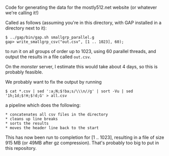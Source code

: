Code for generating the data for the mostly512.net website (or whatever we're
calling it!)

Called as follows (assuming you're in this directory, with GAP installed in a
directory next to it):

    $ ../gap/bin/gap.sh smallgrp_parallel.g
    gap> write_smallgrp_csv("out.csv", [1 .. 1023], 60);

to run it on all groups of order up to 1023, using 60 parallel threads, and
output the results in a file called `out.csv`.

On the *monster* server, I estimate this would take about 4 days, so this is
probably feasible.

We probably want to fix the output by running

    $ cat *.csv | sed ':a;N;$!ba;s/\\\n//g' | sort -Vu | sed '1h;1d;$!H;$!d;G' > all.csv

a pipeline which does the following:

    * concatenates all csv files in the directory
    * cleans up line breaks
    * sorts the results
    * moves the header line back to the start

This has now been run to completion for [1 .. 1023], resulting in a file of size
915 MB (or 49MB after gz compression).  That's probably too big to put in this
repository.
